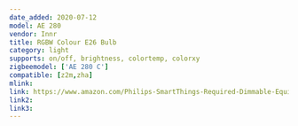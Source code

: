 ```yaml
---
date_added: 2020-07-12
model: AE 280
vendor: Innr
title: RGBW Colour E26 Bulb
category: light
supports: on/off, brightness, colortemp, colorxy
zigbeemodel: ['AE 280 C']
compatible: [z2m,zha]
mlink: 
link: https://www.amazon.com/Philips-SmartThings-Required-Dimmable-Equivalent/dp/B08428JSDZ
link2: 
link3: 
---
```


